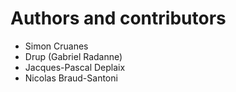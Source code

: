 # Authors and contributors

- Simon Cruanes
- Drup (Gabriel Radanne)
- Jacques-Pascal Deplaix
- Nicolas Braud-Santoni

